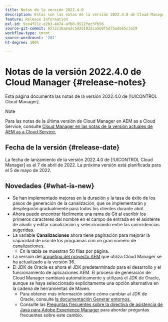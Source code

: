 ```yaml
---
title: Notas de la versión 2022.4.0
description: Estas son las notas de la versión 2022.4.0 de Cloud Manager.
feature: Release Information
exl-id: 9ce4f21c-e2b3-4e74-afb0-9522fec5fb56
source-git-commit: 6572c16aea2c5d2d1032ca5b0f5d75ade65c3a19
workflow-type: tm+mt
source-wordcount: '281'
ht-degree: 100%

---
```


# Notas de la versión 2022.4.0 de Cloud Manager {#release-notes}

Esta página documenta las notas de la versión 2022.4.0 de [!UICONTROL Cloud Manager].

>[!NOTE]
>
>Para las notas de la última versión de Cloud Manager en AEM as a Cloud Service, consulte [Cloud Manager en las notas de la versión actuales de AEM as a Cloud Service.](https://experienceleague.adobe.com/docs/experience-manager-cloud-service/content/implementing/using-cloud-manager/release-notes-cloud-manager/release-notes-cm-current.html?lang=es)

## Fecha de la versión {#release-date}

La fecha de lanzamiento de la versión 2022.4.0 de [!UICONTROL Cloud Manager] es el 7 de abril de 2022. La próxima versión está planificada para el 5 de mayo de 2022.

## Novedades {#what-is-new}

* Se han implementado mejoras en la duración y la tasa de éxito de los pasos de generación de la canalización, que se implementarán y desplegarán gradualmente para todos los clientes durante abril.
* Ahora puede encontrar fácilmente una rama de Git al escribir los primeros caracteres del nombre en el campo de entrada en el asistente de añadir y editar canalización y seleccionando entre las coincidencias sugeridas.
* La variable **Canalizaciones** ahora tiene paginación para mejorar la capacidad de uso de los programas con un gran número de canalizaciones.
   * En la tabla se muestran 50 filas por página.
* La versión del [arquetipo del proyecto AEM](https://experienceleague.adobe.com/docs/experience-manager-core-components/using/developing/archetype/overview.html?lang=es) que utiliza Cloud Manager se ha actualizado a la versión 36.
* El JDK de Oracle es ahora el JDK predeterminado para el desarrollo y el funcionamiento de aplicaciones AEM. El proceso de generación de Cloud Manager cambiará automáticamente y utilizará el JDK de Oracle, aunque se haya seleccionado explícitamente una opción alternativa en la cadena de herramientas de Maven.
   * Para obtener más información sobre cómo cambiar al JDK de Oracle, consulte [la documentación Generar entornos.](/help/getting-started/build-environment.md#using-java-support)
   * Consulte las [Preguntas frecuentes sobre la directiva de asistencia de Java para Adobe Experience Manager](https://experienceleague.adobe.com/docs/experience-manager-65/assets/Java_Policy_for_Adobe_Experience_Manager.pdf) para abordar preguntas frecuentes sobre este cambio.
